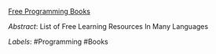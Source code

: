 [Free Programming Books](https://ebookfoundation.github.io/free-programming-books/)

*Abstract*: List of Free Learning Resources In Many Languages

*Labels*: #Programming #Books

